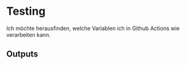 # Testing
Ich möchte herausfinden, welche Variablen ich in Github Actions wie verarbeiten kann.

## Outputs


